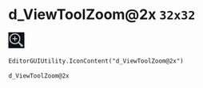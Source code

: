 # d_ViewToolZoom@2x `32x32`
<img src="/img/d_ViewToolZoom@2x.png" width=32 height=32>

``` CSharp
EditorGUIUtility.IconContent("d_ViewToolZoom@2x")
```
```
d_ViewToolZoom@2x
```
